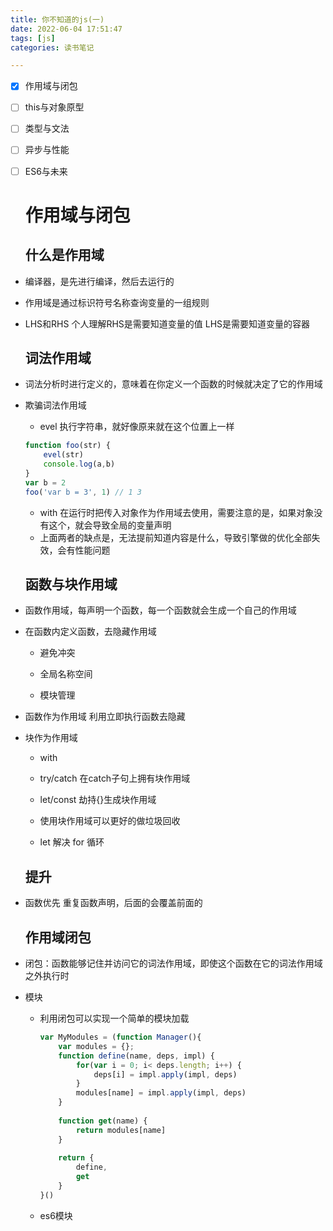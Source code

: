 ```yaml
---
title: 你不知道的js(一)
date: 2022-06-04 17:51:47
tags: [js]
categories: 读书笔记

---
```


- [x] 作用域与闭包

- [ ] this与对象原型

- [ ] 类型与文法

- [ ] 异步与性能

- [ ] ES6与未来
  
  <!-- more -->
  
  # 作用域与闭包
  
  ## 什么是作用域

- 编译器，是先进行编译，然后去运行的

- 作用域是通过标识符号名称查询变量的一组规则

- LHS和RHS 个人理解RHS是需要知道变量的值 LHS是需要知道变量的容器
  
  ## 词法作用域

- 词法分析时进行定义的，意味着在你定义一个函数的时候就决定了它的作用域

- 欺骗词法作用域
  
  - evel  执行字符串，就好像原来就在这个位置上一样
  
  ```js
  function foo(str) {
      evel(str)
      console.log(a,b)
  }
  var b = 2
  foo('var b = 3', 1) // 1 3
  ```
  
  - with 在运行时把传入对象作为作用域去使用，需要注意的是，如果对象没有这个，就会导致全局的变量声明
  - 上面两者的缺点是，无法提前知道内容是什么，导致引擎做的优化全部失效，会有性能问题
  
  ## 函数与块作用域

- 函数作用域，每声明一个函数，每一个函数就会生成一个自己的作用域

- 在函数内定义函数，去隐藏作用域
  
  - 避免冲突 
  
  - 全局名称空间
  
  - 模块管理

- 函数作为作用域 利用立即执行函数去隐藏

- 块作为作用域 
  
  - with
  
  - try/catch 在catch子句上拥有块作用域
  
  - let/const 劫持{}生成块作用域
  
  - 使用块作用域可以更好的做垃圾回收
  
  - let 解决 for 循环
  
  ## 提升

- 函数优先 重复函数声明，后面的会覆盖前面的
  
  ## 作用域闭包

- 闭包：函数能够记住并访问它的词法作用域，即使这个函数在它的词法作用域之外执行时

- 模块
  
  - 利用闭包可以实现一个简单的模块加载
    
    ```js
    var MyModules = (function Manager(){
        var modules = {};
        function define(name, deps, impl) {
            for(var i = 0; i< deps.length; i++) {
                deps[i] = impl.apply(impl, deps)
            }
            modules[name] = impl.apply(impl, deps)
        }
        
        function get(name) {
            return modules[name]
        }
        
        return {
            define,
            get
        }
    }()    
    ```
  
  - es6模块
